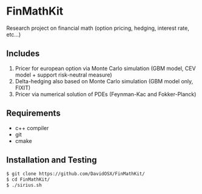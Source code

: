 # FinMathKit
Research project on financial math (option pricing, hedging, interest rate, etc...)

## Includes

   1) Pricer for european option via Monte Carlo simulation (GBM model, CEV model + support risk-neutral measure)
   2) Delta-hedging also based on Monte Carlo simulation (GBM model only, FIXIT)
   3) Pricer via numerical solution of PDEs (Feynman-Kac and Fokker-Planck)

## Requirements

* c++ compiler
* git
* cmake

## Installation and Testing
```sh
$ git clone https://github.com/DavidOSX/FinMathKit/
$ cd FinMathKit/
$ ./sirius.sh
```
